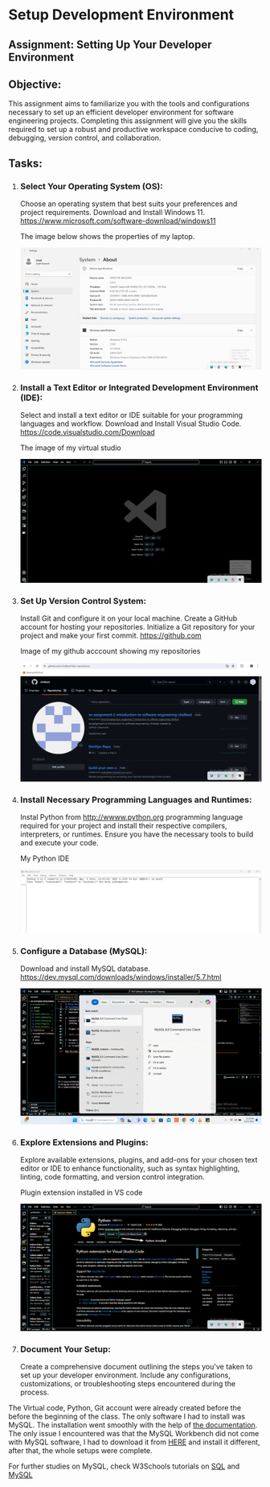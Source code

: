 # Setup Development Environment

## Assignment: Setting Up Your Developer Environment

## Objective:

This assignment aims to familiarize you with the tools and configurations necessary to set up an efficient developer environment for software engineering projects. Completing this assignment will give you the skills required to set up a robust and productive workspace conducive to coding, debugging, version control, and collaboration.

## Tasks:

1. ### Select Your Operating System (OS):

   Choose an operating system that best suits your preferences and project requirements. Download and Install Windows 11. https://www.microsoft.com/software-download/windows11

   The image below shows the properties of my laptop.

   ![alt text](<Images/Chidi's Laptop.png>)

2. ### Install a Text Editor or Integrated Development Environment (IDE):

   Select and install a text editor or IDE suitable for your programming languages and workflow. Download and Install Visual Studio Code. https://code.visualstudio.com/Download

   The image of my virtual studio

   ![alt text](<Images/Chidi's Virtual Studio.png>)

3. ### Set Up Version Control System:

   Install Git and configure it on your local machine. Create a GitHub account for hosting your repositories. Initialize a Git repository for your project and make your first commit. https://github.com

   Image of my github acccount showing my repositories

   ![alt text](<Images/Chidi's Github Account.png>)

4. ### Install Necessary Programming Languages and Runtimes:

   Instal Python from http://wwww.python.org programming language required for your project and install their respective compilers, interpreters, or runtimes. Ensure you have the necessary tools to build and execute your code.

   My Python IDE

   ![alt text](<Images/Chidi's Python.png>)

5. ### Configure a Database (MySQL):

   Download and install MySQL database. https://dev.mysql.com/downloads/windows/installer/5.7.html

   ![alt text](Images/MySQL.png)

6. ### Explore Extensions and Plugins:

   Explore available extensions, plugins, and add-ons for your chosen text editor or IDE to enhance functionality, such as syntax highlighting, linting, code formatting, and version control integration.

   Plugin extension installed in VS code

   ![alt text](<Images/Chidi's VS Extension.png>)

7. ### Document Your Setup:
   Create a comprehensive document outlining the steps you've taken to set up your developer environment. Include any configurations, customizations, or troubleshooting steps encountered during the process.

The Virtual code, Python, Git account were already created before the before the beginning of the class. The only software I had to install was MySQL. The installation went smoothly with the help of [the documentation](https://phoenixnap.com/kb/install-mysql-on-windows). The only issue I encountered was that the MySQL Workbench did not come with MySQL software, I had to download it from [HERE](https://dev.mysql.com/downloads/workbench/) and install it different, after that, the whole setups were complete.

For further studies on MySQL, check W3Schools tutorials on [SQL](https://www.w3schools.com/sql/default.asp) and [MySQL](https://www.w3schools.com/mysql/default.asp)
